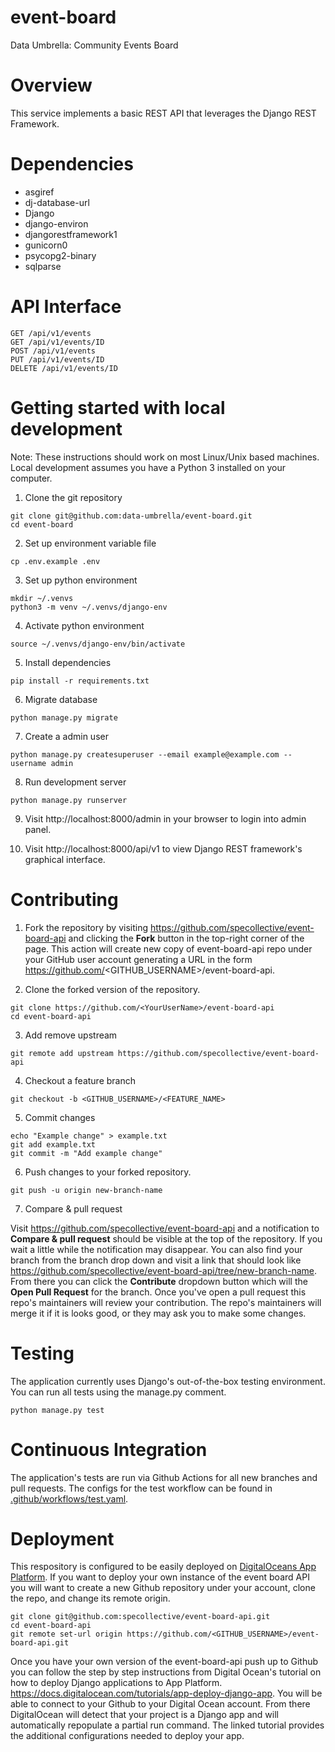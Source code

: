 # event-board
Data Umbrella: Community Events Board

# Overview

This service implements a basic REST API that leverages the Django REST Framework.

# Dependencies

- asgiref
- dj-database-url
- Django
- django-environ
- djangorestframework1
- gunicorn0
- psycopg2-binary
- sqlparse

# API Interface

```
GET /api/v1/events  
GET /api/v1/events/ID
POST /api/v1/events
PUT /api/v1/events/ID
DELETE /api/v1/events/ID
```

# Getting started with local development

Note: These instructions should work on most Linux/Unix based machines. Local development assumes you have a Python 3 installed on your computer.

1. Clone the git repository

  ```
  git clone git@github.com:data-umbrella/event-board.git
  cd event-board
  ```

2. Set up environment variable file

  ```
  cp .env.example .env
  ```

3. Set up python environment

  ```
  mkdir ~/.venvs
  python3 -m venv ~/.venvs/django-env
  ```

4. Activate python environment

  ```
  source ~/.venvs/django-env/bin/activate
  ```

5. Install dependencies

  ```
  pip install -r requirements.txt
  ```

6. Migrate database

  ```
  python manage.py migrate
  ```

7. Create a admin user

  ```
  python manage.py createsuperuser --email example@example.com --username admin
  ```

8. Run development server

  ```
  python manage.py runserver
  ```

9. Visit http://localhost:8000/admin in your browser to login into admin panel.

10. Visit http://localhost:8000/api/v1 to view Django REST framework's graphical interface.

# Contributing

1. Fork the repository by visiting https://github.com/specollective/event-board-api and clicking the **Fork** button in the top-right corner of the page. This action will create new copy of event-board-api repo under your GitHub user account generating a URL in the form https://github.com/<GITHUB_USERNAME>/event-board-api.

2. Clone the forked version of the repository.

```
git clone https://github.com/<YourUserName>/event-board-api
cd event-board-api
```

3. Add remove upstream

```
git remote add upstream https://github.com/specollective/event-board-api
```

4. Checkout a feature branch

```
git checkout -b <GITHUB_USERNAME>/<FEATURE_NAME>
```

5. Commit changes

```
echo "Example change" > example.txt
git add example.txt
git commit -m "Add example change"
```

6. Push changes to your forked repository.

```
git push -u origin new-branch-name
```

7. Compare & pull request

Visit https://github.com/specollective/event-board-api and a notification to **Compare & pull request** should be visible at the top of the repository. If you wait a little while the notification may disappear. You can also find your branch from the branch drop down and visit a link that should look like https://github.com/specollective/event-board-api/tree/new-branch-name. From there you can click the **Contribute** dropdown button which will the **Open Pull Request** for the branch. Once you've open a pull request this repo's maintainers will review your contribution. The repo's maintainers will merge it if it is looks good, or they may ask you to make some changes.

# Testing

The application currently uses Django's out-of-the-box testing environment. You can run all tests using the manage.py comment.

  ```
  python manage.py test
  ```

# Continuous Integration

The application's tests are run via Github Actions for all new branches and pull requests. The configs for the test workflow can be found in [.github/workflows/test.yaml](https://github.com/specollective/event-board-api/blob/main/.github/workflows/test.yaml).

# Deployment

This respository is configured to be easily deployed on [DigitalOceans App Platform](https://www.digitalocean.com/products/app-platform). If you want to deploy your own instance of the event board API you will want to create a new Github repository under your account, clone the repo, and change its remote origin.

  ```
  git clone git@github.com:specollective/event-board-api.git
  cd event-board-api
  git remote set-url origin https://github.com/<GITHUB_USERNAME>/event-board-api.git
  ```

Once you have your own version of the event-board-api push up to Github you can follow the step by step instructions from Digital Ocean's tutorial on how to deploy Django applications to App Platform. https://docs.digitalocean.com/tutorials/app-deploy-django-app. You will be able to connect to your Github to your Digital Ocean account. From there DigitalOcean will detect that your project is a Django app and will automatically repopulate a partial run command. The linked tutorial provides the additional configurations needed to deploy your app.
